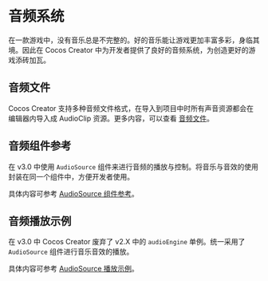 # 音频系统

在一款游戏中，没有音乐总是不完整的。好的音乐能让游戏更加丰富多彩，身临其境。因此在 Cocos Creator 中为开发者提供了良好的音频系统，为创造更好的游戏添砖加瓦。

## 音频文件

Cocos Creator 支持多种音频文件格式，在导入到项目中时所有声音资源都会在编辑器内导入成 AudioClip 资源。更多内容，可以查看 [音频文件](.././asset/audio.md)。

## 音频组件参考

在 v3.0 中使用 `AudioSource` 组件来进行音频的播放与控制。将音乐与音效的使用封装在同一个组件中，方便开发者使用。

具体内容可参考 [AudioSource 组件参考](./audiosource.md)。

## 音频播放示例

在 v3.0 中 Cocos Creator 废弃了 v2.X 中的 `audioEngine` 单例。统一采用了 `AudioSource` 组件进行音乐音效的播放。

具体内容可参考 [AudioSource 播放示例](./audioExample.md)。
